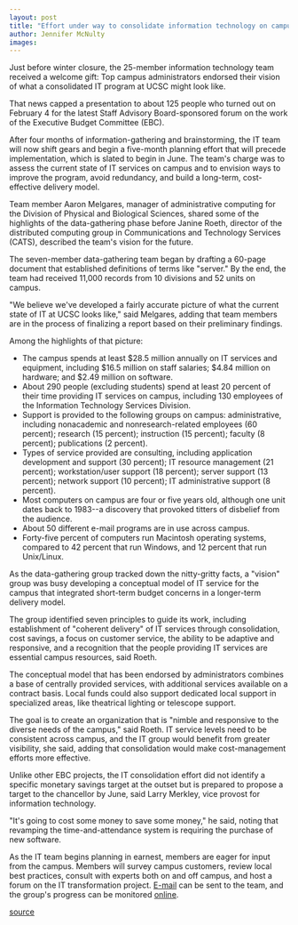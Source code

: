 ```yaml
---
layout: post
title: "Effort under way to consolidate information technology on campus"
author: Jennifer McNulty
images:
---
```


Just before winter closure, the 25-member information technology team received a welcome gift: Top campus administrators endorsed their vision of what a consolidated IT program at UCSC might look like.

That news capped a presentation to about 125 people who turned out on February 4 for the latest Staff Advisory Board-sponsored forum on the work of the Executive Budget Committee (EBC).  

After four months of information-gathering and brainstorming, the IT team will now shift gears and begin a five-month planning effort that will precede implementation, which is slated to begin in June. The team's charge was to assess the current state of IT services on campus and to envision ways to improve the program, avoid redundancy, and build a long-term, cost-effective delivery model.  

Team member Aaron Melgares, manager of administrative computing for the Division of Physical and Biological Sciences, shared some of the highlights of the data-gathering phase before Janine Roeth, director of the distributed computing group in Communications and Technology Services (CATS), described the team's vision for the future.  

The seven-member data-gathering team began by drafting a 60-page document that established definitions of terms like "server." By the end, the team had received 11,000 records from 10 divisions and 52 units on campus.  

"We believe we've developed a fairly accurate picture of what the current state of IT at UCSC looks like," said Melgares, adding that team members are in the process of finalizing a report based on their preliminary findings.   

Among the highlights of that picture:  

* The campus spends at least $28.5 million annually on IT services and equipment, including $16.5 million on staff salaries; $4.84 million on hardware; and $2.49 million on software.  
* About 290 people (excluding students) spend at least 20 percent of their time providing IT services on campus, including 130 employees of the Information Technology Services Division.   
* Support is provided to the following groups on campus: administrative, including nonacademic and nonresearch-related employees (60 percent); research (15 percent); instruction (15 percent); faculty (8 percent); publications (2 percent).   
* Types of service provided are consulting, including application development and support (30 percent); IT resource management (21 percent); workstation/user support (18 percent); server support (13 percent); network support (10 percent); IT administrative support (8 percent).   
* Most computers on campus are four or five years old, although one unit dates back to 1983--a discovery that provoked titters of disbelief from the audience.  
* About 50 different e-mail programs are in use across campus.  
* Forty-five percent of computers run Macintosh operating systems, compared to 42 percent that run Windows, and 12 percent that run Unix/Linux.  

As the data-gathering group tracked down the nitty-gritty facts, a "vision" group was busy developing a conceptual model of IT service for the campus that integrated short-term budget concerns in a longer-term delivery model.  

The group identified seven principles to guide its work, including establishment of "coherent delivery" of IT services through consolidation, cost savings, a focus on customer service, the ability to be adaptive and responsive, and a recognition that the people providing IT services are essential campus resources, said Roeth.  

The conceptual model that has been endorsed by administrators combines a base of centrally provided services, with additional services available on a contract basis. Local funds could also support dedicated local support in specialized areas, like theatrical lighting or telescope support.  

The goal is to create an organization that is "nimble and responsive to the diverse needs of the campus," said Roeth. IT service levels need to be consistent across campus, and the IT group would benefit from greater visibility, she said, adding that consolidation would make cost-management efforts more effective.  

Unlike other EBC projects, the IT consolidation effort did not identify a specific monetary savings target at the outset but is prepared to propose a target to the chancellor by June, said Larry Merkley, vice provost for information technology.

"It's going to cost some money to save some money," he said, noting that revamping the time-and-attendance system is requiring the purchase of new software.  

As the IT team begins planning in earnest, members are eager for input from the campus. Members will survey campus customers, review local best practices, consult with experts both on and off campus, and host a forum on the IT transformation project. [E-mail][1] can be sent to the team, and the group's progress can be monitored [online][2].

[1]: mailto:ittp@ucsc.edu
[2]: http://itshome.ucsc.edu/

[source](http://www1.ucsc.edu/currents/03-04/02-09/it.html "Permalink to it")
